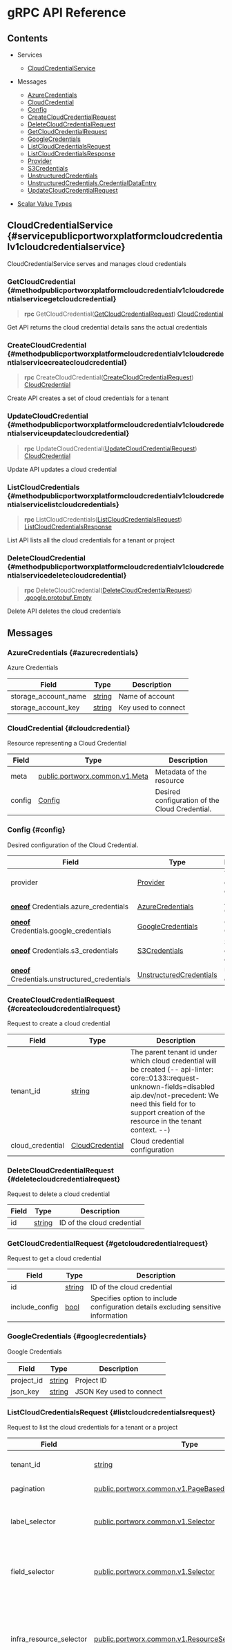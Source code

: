 [//]: # (Generated by grpc-framework using protoc-gen-doc)
[//]: # (Do not edit)

# gRPC API Reference

## Contents


- Services
    - [CloudCredentialService](#servicepublicportworxplatformcloudcredentialv1cloudcredentialservice)
  


- Messages
    - [AzureCredentials](#azurecredentials)
    - [CloudCredential](#cloudcredential)
    - [Config](#config)
    - [CreateCloudCredentialRequest](#createcloudcredentialrequest)
    - [DeleteCloudCredentialRequest](#deletecloudcredentialrequest)
    - [GetCloudCredentialRequest](#getcloudcredentialrequest)
    - [GoogleCredentials](#googlecredentials)
    - [ListCloudCredentialsRequest](#listcloudcredentialsrequest)
    - [ListCloudCredentialsResponse](#listcloudcredentialsresponse)
    - [Provider](#provider)
    - [S3Credentials](#s3credentials)
    - [UnstructuredCredentials](#unstructuredcredentials)
    - [UnstructuredCredentials.CredentialDataEntry](#unstructuredcredentialscredentialdataentry)
    - [UpdateCloudCredentialRequest](#updatecloudcredentialrequest)
  



- [Scalar Value Types](#scalar-value-types)




## CloudCredentialService {#servicepublicportworxplatformcloudcredentialv1cloudcredentialservice}
CloudCredentialService serves and manages cloud credentials

### GetCloudCredential {#methodpublicportworxplatformcloudcredentialv1cloudcredentialservicegetcloudcredential}

> **rpc** GetCloudCredential([GetCloudCredentialRequest](#getcloudcredentialrequest))
    [CloudCredential](#cloudcredential)

Get API returns the cloud credential details sans the actual credentials
### CreateCloudCredential {#methodpublicportworxplatformcloudcredentialv1cloudcredentialservicecreatecloudcredential}

> **rpc** CreateCloudCredential([CreateCloudCredentialRequest](#createcloudcredentialrequest))
    [CloudCredential](#cloudcredential)

Create API creates a set of cloud credentials for a tenant
### UpdateCloudCredential {#methodpublicportworxplatformcloudcredentialv1cloudcredentialserviceupdatecloudcredential}

> **rpc** UpdateCloudCredential([UpdateCloudCredentialRequest](#updatecloudcredentialrequest))
    [CloudCredential](#cloudcredential)

Update API updates a cloud credential
### ListCloudCredentials {#methodpublicportworxplatformcloudcredentialv1cloudcredentialservicelistcloudcredentials}

> **rpc** ListCloudCredentials([ListCloudCredentialsRequest](#listcloudcredentialsrequest))
    [ListCloudCredentialsResponse](#listcloudcredentialsresponse)

List API lists all the cloud credentials for a tenant or project
### DeleteCloudCredential {#methodpublicportworxplatformcloudcredentialv1cloudcredentialservicedeletecloudcredential}

> **rpc** DeleteCloudCredential([DeleteCloudCredentialRequest](#deletecloudcredentialrequest))
    [.google.protobuf.Empty](#googleprotobufempty)

Delete API deletes the cloud credentials
 <!-- end methods -->
 <!-- end services -->

## Messages


### AzureCredentials {#azurecredentials}
Azure Credentials


| Field | Type | Description |
| ----- | ---- | ----------- |
| storage_account_name | [ string](#string) | Name of account |
| storage_account_key | [ string](#string) | Key used to connect |
 <!-- end Fields -->
 <!-- end HasFields -->


### CloudCredential {#cloudcredential}
Resource representing a Cloud Credential


| Field | Type | Description |
| ----- | ---- | ----------- |
| meta | [ public.portworx.common.v1.Meta](#publicportworxcommonv1meta) | Metadata of the resource |
| config | [ Config](#config) | Desired configuration of the Cloud Credential. |
 <!-- end Fields -->
 <!-- end HasFields -->


### Config {#config}
Desired configuration of the Cloud Credential.


| Field | Type | Description |
| ----- | ---- | ----------- |
| provider | [ Provider](#provider) | Type of cloud credential |
| [**oneof**](https://developers.google.com/protocol-buffers/docs/proto3#oneof) Credentials.azure_credentials | [ AzureCredentials](#azurecredentials) | Azure Credentials |
| [**oneof**](https://developers.google.com/protocol-buffers/docs/proto3#oneof) Credentials.google_credentials | [ GoogleCredentials](#googlecredentials) | Google Credentials |
| [**oneof**](https://developers.google.com/protocol-buffers/docs/proto3#oneof) Credentials.s3_credentials | [ S3Credentials](#s3credentials) | S3 or S3 compatible credentials |
| [**oneof**](https://developers.google.com/protocol-buffers/docs/proto3#oneof) Credentials.unstructured_credentials | [ UnstructuredCredentials](#unstructuredcredentials) | Untructured credentials |
 <!-- end Fields -->
 <!-- end HasFields -->


### CreateCloudCredentialRequest {#createcloudcredentialrequest}
Request to create a cloud credential


| Field | Type | Description |
| ----- | ---- | ----------- |
| tenant_id | [ string](#string) | The parent tenant id under which cloud credential will be created (-- api-linter: core::0133::request-unknown-fields=disabled aip.dev/not-precedent: We need this field for to support creation of the resource in the tenant context. --) |
| cloud_credential | [ CloudCredential](#cloudcredential) | Cloud credential configuration |
 <!-- end Fields -->
 <!-- end HasFields -->


### DeleteCloudCredentialRequest {#deletecloudcredentialrequest}
Request to delete a cloud credential


| Field | Type | Description |
| ----- | ---- | ----------- |
| id | [ string](#string) | ID of the cloud credential |
 <!-- end Fields -->
 <!-- end HasFields -->


### GetCloudCredentialRequest {#getcloudcredentialrequest}
Request to get a cloud credential


| Field | Type | Description |
| ----- | ---- | ----------- |
| id | [ string](#string) | ID of the cloud credential |
| include_config | [ bool](#bool) | Specifies option to include configuration details excluding sensitive information |
 <!-- end Fields -->
 <!-- end HasFields -->


### GoogleCredentials {#googlecredentials}
Google Credentials


| Field | Type | Description |
| ----- | ---- | ----------- |
| project_id | [ string](#string) | Project ID |
| json_key | [ string](#string) | JSON Key used to connect |
 <!-- end Fields -->
 <!-- end HasFields -->


### ListCloudCredentialsRequest {#listcloudcredentialsrequest}
Request to list the cloud credentials for a tenant or a project


| Field | Type | Description |
| ----- | ---- | ----------- |
| tenant_id | [ string](#string) | Tenant ID for which the credentials will be listed |
| pagination | [ public.portworx.common.v1.PageBasedPaginationRequest](#publicportworxcommonv1pagebasedpaginationrequest) | Pagination metadata for this response. |
| label_selector | [ public.portworx.common.v1.Selector](#publicportworxcommonv1selector) | Provides the key in labels and associated values for which cloud credentials need to be listed |
| field_selector | [ public.portworx.common.v1.Selector](#publicportworxcommonv1selector) | Field selector is used to filter cloud credentials based on the fields in the cloud credential's proto message |
| infra_resource_selector | [ public.portworx.common.v1.ResourceSelector](#publicportworxcommonv1resourceselector) | Infra_resource_selector is used to filter cloud credentials based on the infra resources associated with the cloud credentials Supported infra resource filters: PROJECT |
| sort | [ public.portworx.common.v1.Sort](#publicportworxcommonv1sort) | Sorting details using which requested list of cloud credentials to be sorted. |
 <!-- end Fields -->
 <!-- end HasFields -->


### ListCloudCredentialsResponse {#listcloudcredentialsresponse}
Response of list cloud credentials


| Field | Type | Description |
| ----- | ---- | ----------- |
| cloud_credentials | [repeated CloudCredential](#cloudcredential) | The list of cloud credentials scoped to a tenant or a project |
| pagination | [ public.portworx.common.v1.PageBasedPaginationResponse](#publicportworxcommonv1pagebasedpaginationresponse) | Pagination metadata for this response. (-- api-linter: core::0132::response-unknown-fields=disabled aip.dev/not-precedent: We need this field for pagination. --) |
 <!-- end Fields -->
 <!-- end HasFields -->


### Provider {#provider}
Provider associated with created credentials


| Field | Type | Description |
| ----- | ---- | ----------- |
| cloud_provider | [ Provider.Type](#providertype) | Type of cloud credential |
 <!-- end Fields -->
 <!-- end HasFields -->


### S3Credentials {#s3credentials}
S3 or S3 compatible credentials


| Field | Type | Description |
| ----- | ---- | ----------- |
| access_key | [ string](#string) | Access key used to connect |
| secret_key | [ string](#string) | Secret key used to connect |
 <!-- end Fields -->
 <!-- end HasFields -->


### UnstructuredCredentials {#unstructuredcredentials}
Unstructured Credentials


| Field | Type | Description |
| ----- | ---- | ----------- |
| credential_data | [map UnstructuredCredentials.CredentialDataEntry](#unstructuredcredentialscredentialdataentry) | Credentials in key value format |
 <!-- end Fields -->
 <!-- end HasFields -->


### UnstructuredCredentials.CredentialDataEntry {#unstructuredcredentialscredentialdataentry}



| Field | Type | Description |
| ----- | ---- | ----------- |
| key | [ string](#string) | none |
| value | [ string](#string) | none |
 <!-- end Fields -->
 <!-- end HasFields -->


### UpdateCloudCredentialRequest {#updatecloudcredentialrequest}
Request to update a cloud credential


| Field | Type | Description |
| ----- | ---- | ----------- |
| update_mask | [ google.protobuf.FieldMask](#googleprotobuffieldmask) | Specifies the field that should be updated to the value specified in cloud_credentials |
| id | [ string](#string) | id of the cloud credential to be updated |
| cloud_credential | [ CloudCredential](#cloudcredential) | Desired cloud credential configuration |
 <!-- end Fields -->
 <!-- end HasFields -->
 <!-- end messages -->

## Enums


### Provider.Type {#providertype}
Type of provider

| Name | Number | Description |
| ---- | ------ | ----------- |
| TYPE_UNSPECIFIED | 0 | Type unspecified |
| AZURE | 1 | Azure Cloud |
| GOOGLE | 2 | Google Cloud |
| S3COMPATIBLE | 3 | S3 Compatible |
| UNSTRUCTURED | 4 | Unstructured credentials |


 <!-- end Enums -->
 <!-- end Files -->

## Scalar Value Types

| .proto Type | Notes | C++ Type | Java Type | Python Type |
| ----------- | ----- | -------- | --------- | ----------- |
| <div><h4 id="double" /></div><a name="double" /> double |  | double | double | float |
| <div><h4 id="float" /></div><a name="float" /> float |  | float | float | float |
| <div><h4 id="int32" /></div><a name="int32" /> int32 | Uses variable-length encoding. Inefficient for encoding negative numbers – if your field is likely to have negative values, use sint32 instead. | int32 | int | int |
| <div><h4 id="int64" /></div><a name="int64" /> int64 | Uses variable-length encoding. Inefficient for encoding negative numbers – if your field is likely to have negative values, use sint64 instead. | int64 | long | int/long |
| <div><h4 id="uint32" /></div><a name="uint32" /> uint32 | Uses variable-length encoding. | uint32 | int | int/long |
| <div><h4 id="uint64" /></div><a name="uint64" /> uint64 | Uses variable-length encoding. | uint64 | long | int/long |
| <div><h4 id="sint32" /></div><a name="sint32" /> sint32 | Uses variable-length encoding. Signed int value. These more efficiently encode negative numbers than regular int32s. | int32 | int | int |
| <div><h4 id="sint64" /></div><a name="sint64" /> sint64 | Uses variable-length encoding. Signed int value. These more efficiently encode negative numbers than regular int64s. | int64 | long | int/long |
| <div><h4 id="fixed32" /></div><a name="fixed32" /> fixed32 | Always four bytes. More efficient than uint32 if values are often greater than 2^28. | uint32 | int | int |
| <div><h4 id="fixed64" /></div><a name="fixed64" /> fixed64 | Always eight bytes. More efficient than uint64 if values are often greater than 2^56. | uint64 | long | int/long |
| <div><h4 id="sfixed32" /></div><a name="sfixed32" /> sfixed32 | Always four bytes. | int32 | int | int |
| <div><h4 id="sfixed64" /></div><a name="sfixed64" /> sfixed64 | Always eight bytes. | int64 | long | int/long |
| <div><h4 id="bool" /></div><a name="bool" /> bool |  | bool | boolean | boolean |
| <div><h4 id="string" /></div><a name="string" /> string | A string must always contain UTF-8 encoded or 7-bit ASCII text. | string | String | str/unicode |
| <div><h4 id="bytes" /></div><a name="bytes" /> bytes | May contain any arbitrary sequence of bytes. | string | ByteString | str |

